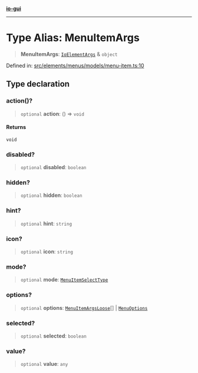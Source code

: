 [**io-gui**](../README.md)

***

# Type Alias: MenuItemArgs

> **MenuItemArgs**: [`IoElementArgs`](IoElementArgs.md) & `object`

Defined in: [src/elements/menus/models/menu-item.ts:10](https://github.com/io-gui/io/blob/main/src/elements/menus/models/menu-item.ts#L10)

## Type declaration

### action()?

> `optional` **action**: () => `void`

#### Returns

`void`

### disabled?

> `optional` **disabled**: `boolean`

### hidden?

> `optional` **hidden**: `boolean`

### hint?

> `optional` **hint**: `string`

### icon?

> `optional` **icon**: `string`

### mode?

> `optional` **mode**: [`MenuItemSelectType`](MenuItemSelectType.md)

### options?

> `optional` **options**: [`MenuItemArgsLoose`](MenuItemArgsLoose.md)[] \| [`MenuOptions`](../classes/MenuOptions.md)

### selected?

> `optional` **selected**: `boolean`

### value?

> `optional` **value**: `any`
